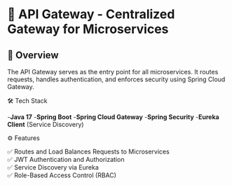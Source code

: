 

# 🚀 API Gateway - Centralized Gateway for Microservices

## 📌 Overview

The API Gateway serves as the entry point for all microservices. It routes requests, handles authentication, and enforces security using Spring Cloud Gateway.

🛠️ Tech Stack

-**Java 17**
-**Spring Boot**
-**Spring Cloud Gateway**
-**Spring Security**
-**Eureka Client** (Service Discovery)

⚙️ Features

✅ Routes and Load Balances Requests to Microservices<br>
✅ JWT Authentication and Authorization<br>
✅ Service Discovery via Eureka<br>
✅ Role-Based Access Control (RBAC)<br>
